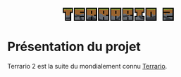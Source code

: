<p align="center">
  <img src="https://github.com/MaitreRenard18/Terrario-2/blob/master/Images/Logo.png" alt="Terrario 2 Logo" width="50%">
</p>

# Présentation du projet
Terrario 2 est la suite du mondialement connu <a href="https://github.com/MaitreRenard18/Terrario">Terrario<a>.
